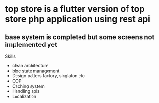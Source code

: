 # top store is a flutter version of top store php application using rest api

## base system is completed but some screens not implemented yet

Skills:

- clean architecture
- bloc state management
- Design patters factory, singlaton etc
- OOP
- Caching system
- Handling apis
- Localization

